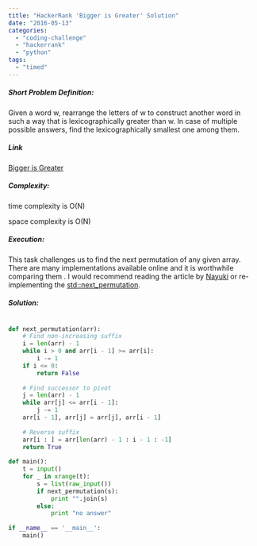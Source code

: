 ```yaml
---
title: "HackerRank 'Bigger is Greater' Solution"
date: "2016-05-13"
categories: 
  - "coding-challenge"
  - "hackerrank"
  - "python"
tags: 
  - "timed"
---
```


##### Short Problem Definition:

Given a word w, rearrange the letters of w to construct another word in such a way that is lexicographically greater than w. In case of multiple possible answers, find the lexicographically smallest one among them.

##### Link

[Bigger is Greater](https://www.hackerrank.com/challenges/bigger-is-greater)

##### Complexity:

time complexity is O(N)

space complexity is O(N)

##### Execution:

This task challenges us to find the next permutation of any given array. There are many implementations available online and it is worthwhile comparing them . I would recommend reading the article by [Nayuki](https://www.nayuki.io/page/next-lexicographical-permutation-algorithm) or re-implementing the [std::next\_permutation](http://en.cppreference.com/w/cpp/algorithm/next_permutation).

##### Solution:

```python

def next_permutation(arr):
    # Find non-increasing suffix
    i = len(arr) - 1
    while i > 0 and arr[i - 1] >= arr[i]:
        i -= 1
    if i <= 0:
        return False
    
    # Find successor to pivot
    j = len(arr) - 1
    while arr[j] <= arr[i - 1]:
        j -= 1
    arr[i - 1], arr[j] = arr[j], arr[i - 1]
    
    # Reverse suffix
    arr[i : ] = arr[len(arr) - 1 : i - 1 : -1]
    return True 
        
def main():
    t = input()
    for _ in xrange(t):
        s = list(raw_input())
        if next_permutation(s):
            print "".join(s)
        else:
            print "no answer"
    
if __name__ == '__main__':
    main()
```
